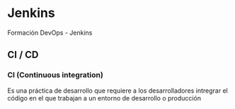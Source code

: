 # Jenkins
Formación DevOps - Jenkins

## CI / CD

### CI (Continuous integration)

Es una práctica de desarrollo que requiere a los desarrolladores intregrar el código en el que trabajan a un entorno de desarrollo o producción
